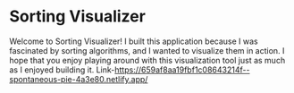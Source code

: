 # Sorting Visualizer

Welcome to Sorting Visualizer! I built this application because I was fascinated by sorting algorithms, and I wanted to visualize them in action. I hope that you enjoy playing around with this visualization tool just as much as I enjoyed building it. 
Link-https://659af8aa19fbf1c08643214f--spontaneous-pie-4a3e80.netlify.app/
